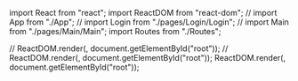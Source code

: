 import React from "react";
import ReactDOM from "react-dom";
// import App from "./App";
// import Login from "./pages/Login/Login";
// import Main from "./pages/Main/Main";
import Routes from "./Routes";

// ReactDOM.render(<App />, document.getElementById("root"));
// ReactDOM.render(<Login />, document.getElementById("root"));
ReactDOM.render(<Routes />, document.getElementById("root"));
